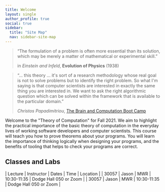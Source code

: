 ```yaml
---
title: Welcome
layout: single
author_profile: true
social: true
sidebar:
  title: "Site Map"
  nav: sidebar-site-map
---
```


> “The formulation of a problem is often more essential than its solution, which may be merely a matter of
> mathematical or experimental skill.” 
>
> in *Einstein and Infeld*, **Evolution of Physics** (1938)

> “... this theory ... it's sort of a research methodology whose real goal is not to solve problems but to
> identify the right problem. So what I'm saying is that computer scientists are interested in exactly the
> same thing you are interested in. We want to ask the right algorithmic question which can be solved within
> the framework that is available to the particular domain.” 
>
> *Christos Papadimitriou*, [The Brain and Computation Boot Camp](https://www.youtube.com/watch?v=Gg2SycInYoA)

Welcome to the "Theory of Computation" for Fall 2021. We aim to highlight the practical importance of the
basic theory of computation in the everyday lives of working software developers and computer scientists. This
course will teach you how to prove theorems about your programs. You will learn the importance of thinking
logically when designing your programs, and the benefits of tooling that helps to check your programs are
correct.


## Classes and Labs

 | Lecture | Instructor | Dates | Time        | Location               |
 | 30057   | Jason      | MWR   | 10:30-11:35 | Dodge Hall 050 or Zoom |
 | 30057   | Jason      | MWR   | 10:30-11:35 | Dodge Hall 050 or Zoom |
